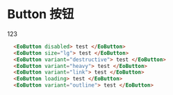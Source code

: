 # Button 按钮


 <EoButton loading> 123 </EoButton>

```html
  <EoButton disabled> test </EoButton>
  <EoButton size="lg"> test </EoButton>
  <EoButton variant="destructive"> test </EoButton>
  <EoButton variant="heavy"> test </EoButton>
  <EoButton variant="link"> test </EoButton>
  <EoButton loading> test </EoButton>
  <EoButton variant="outline"> test </EoButton>
  ```